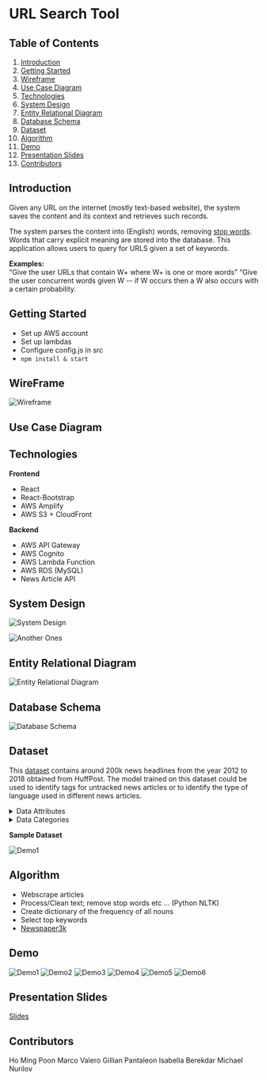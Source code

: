 # URL Search Tool

## Table of Contents

1. [Introduction](#Introduction)
2. [Getting Started](#Getting-Started)
3. [Wireframe](#Wireframe)
4. [Use Case Diagram](#Use-Case-Diagram)
5. [Technologies](#Technologies)
6. [System Design](#System-Design)
7. [Entity Relational Diagram](#Entity-Relational-Diagram)
8. [Database Schema](#Database-Schema)
9. [Dataset](#Dataset)
10. [Algorithm](#Algorithm)
11. [Demo](#Demo)
12. [Presentation Slides](#Presentation-Slides)
13. [Contributors](#Contributors)

## Introduction

Given any URL on the internet (mostly text-based website), the system saves the content and its context and retrieves such records.

The system parses the content into (English) words, removing [stop words](https://whatis.techtarget.com/definition/stop-word). Words that carry explicit meaning are stored into the database.
This application allows users to query for URLS given a set of keywords.

**Examples:**  
“Give the user URLs that contain W+ where W+ is one or more words”
“Give the user concurrent words given W -- if W occurs then a W also occurs with a certain probability.

## Getting Started

- Set up AWS account
- Set up lambdas
- Configure config.js in src
- `npm install & start`

## WireFrame

![Wireframe](./imgs/wireframe.png)

## Use Case Diagram

## Technologies

__Frontend__
- React
- React-Bootstrap
- AWS Amplify
- AWS S3 + CloudFront

__Backend__
- AWS API Gateway
- AWS Cognito
- AWS Lambda Function
- AWS RDS (MySQL)
- News Article API

## System Design

![System Design](./imgs/system-design.png)

![Another One](./imgs/system-design2.png)s

## Entity Relational Diagram

![Entity Relational Diagram](./imgs/entity-relational-diagram.png)

## Database Schema

![Database Schema](./imgs/database-schema.png)

## Dataset

This [dataset](https://www.kaggle.com/rmisra/news-category-dataset) contains around 200k news headlines from the year 2012 to 2018 obtained from HuffPost. The model trained on this dataset could be used to identify tags for untracked news articles or to identify the type of language used in different news articles.

<details>
  <summary>Data Attributes</summary>
  <br/>
  <ul>
    <li> category: Category article belongs to </li>
    <li> headline: Headline of the article </li>
    <li> authors: Person authored the article </li>
    <li> link: Link to the post </li>
    <li> short_description: Short description of the article </li>
    <li> date: Date the article was published </li>
  </ul>
</details>

<details>
  <summary>Data Categories</summary>
  <ul>
    <li> POLITICS: 32739 </li>
    <li> WELLNESS: 17827 </li>
    <li> ENTERTAINMENT: 16058 </li>
    <li> TRAVEL: 9887 </li>
    <li> STYLE & BEAUTY: 9649 </li>
    <li> PARENTING: 8677 </li>
    <li> HEALTHY LIVING: 6694 </li>
    <li> QUEER VOICES: 6314 </li>
    <li> FOOD & DRINK: 6226 </li>
    <li> BUSINESS: 5937 </li>
    <li> COMEDY: 5175 </li>
    <li> SPORTS: 4884 </li>
    <li> BLACK VOICES: 4528 </li>
    <li> HOME & LIVING: 4195 </li>
    <li> PARENTS: 3955 </li>
    <li> THE WORLDPOST: 3664 </li>
    <li> WEDDINGS: 3651 </li>
    <li> WOMEN: 3490 </li>
    <li> IMPACT: 3459 </li>
    <li> DIVORCE: 3426 </li>
    <li> CRIME: 3405 </li>
    <li> MEDIA: 2815 </li>
    <li> WEIRD NEWS: 2670 </li>
    <li> GREEN: 2622 </li>
    <li> WORLDPOST: 2579 </li>
    <li> RELIGION: 2556 </li>
    <li> STYLE: 2254 </li>
    <li> SCIENCE: 2178 </li>
    <li> WORLD NEWS: 2177 </li>
    <li> TASTE: 2096 </li>
    <li> TECH: 2082 </li>
    <li> MONEY: 1707 </li>
    <li> ARTS: 1509 </li>
    <li> FIFTY: 1401 </li>
    <li> OOD NEWS: 1398 </li>
    <li> ARTS & CULTURE: 1339 </li>
    <li> ENVIRONMENT: 1323 </li>
    <li> COLLEGE: 1144 </li>
    <li> LATINO VOICES: 1129 </li>
    <li> CULTURE & ARTS: 1030 </li>
    <li> EDUCATION: 100 </li>
  </ul>
</details>

__Sample Dataset__

![Demo1](./imgs/sample_data.png)

## Algorithm

- Webscrape articles
- Process/Clean text; remove stop words etc ... (Python NLTK)
- Create dictionary of the frequency of all nouns
- Select top keywords
- [Newspaper3k](https://newspaper.readthedocs.io/en/latest/)

## Demo

![Demo1](./imgs/demo1.png)
![Demo2](./imgs/demo2.png)
![Demo3](./imgs/demo3.png)
![Demo4](./imgs/demo4.png)
![Demo5](./imgs/demo5.png)
![Demo6](./imgs/demo6.png)

## Presentation Slides

[Slides](https://www.canva.com/design/DADtlH7TP8c/_G-C2XgUPDYJKAemAdzvkw/view?utm_content=DADtlH7TP8c&utm_campaign=designshare&utm_medium=link&utm_source=sharebutton#0)

## Contributors

Ho Ming Poon
Marco Valero
Gillian Pantaleon
Isabella Berekdar
Michael Nurilov
